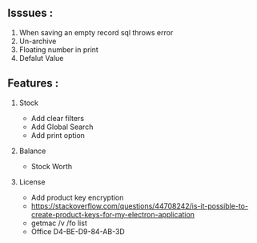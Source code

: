 ## Isssues :

1. When saving an empty record sql throws error
2. Un-archive
3. Floating number in print
4. Defalut Value

## Features :

1. Stock

   - Add clear filters
   - Add Global Search
   - Add print option

2. Balance

   - Stock Worth

3. License
   - Add product key encryption
   - https://stackoverflow.com/questions/44708242/is-it-possible-to-create-product-keys-for-my-electron-application
   - getmac /v /fo list
   - Office D4-BE-D9-84-AB-3D
